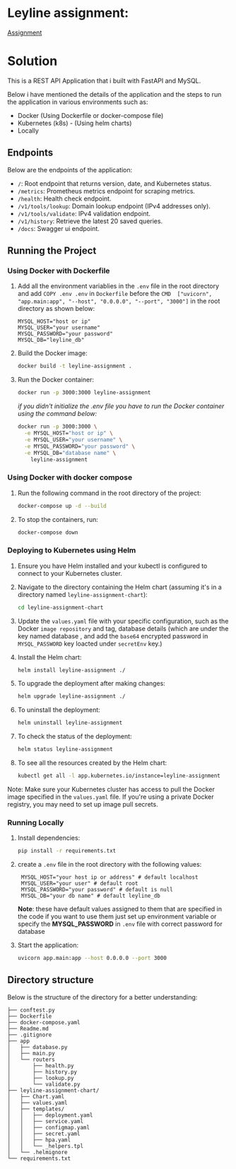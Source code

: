 # Leyline assignment:
[Assignment ](https://m3d60c6dc7z.larksuite.com/docx/Kw8zdbAAMotF42xyJhcunL1Dsvf)
# Solution
This is a REST API Application that i built with FastAPI and MySQL.

Below i have mentioned the details of the application and the steps to run the application in various environments such as:

- Docker (Using Dockerfile or docker-compose file)
- Kubernetes (k8s) - (Using helm charts)
- Locally

## Endpoints

Below are the endpoints of the application:

- `/`: Root endpoint that returns version, date, and Kubernetes status.
- `/metrics`: Prometheus metrics endpoint for scraping metrics.
- `/health`: Health check endpoint.
- `/v1/tools/lookup`: Domain lookup endpoint (IPv4 addresses only).
- `/v1/tools/validate`: IPv4 validation endpoint.
- `/v1/history`: Retrieve the latest 20 saved queries.
- `/docs`: Swagger ui endpoint.

## Running the Project

### Using Docker with Dockerfile

1. Add all the environment variablies in the `.env` file in the root directory and add `COPY .env .env` in `Dockerfile` before the ```CMD  ["uvicorn", "app.main:app", "--host", "0.0.0.0", "--port", "3000"]``` in the root directory as shown below:
    ```
    MYSQL_HOST="host or ip"
    MYSQL_USER="your username"
    MYSQL_PASSWORD="your password"
    MYSQL_DB="leyline_db"
    ```

2.  Build the Docker image:
    ```bash
    docker build -t leyline-assignment .
    ```

3. Run the Docker container:
    ```bash
    docker run -p 3000:3000 leyline-assignment
    ```

    *if you didn't initialize the .env file you have to run the Docker container using the command below:*

    ```bash
    docker run -p 3000:3000 \
      -e MYSQL_HOST="host or ip" \
      -e MYSQL_USER="your username" \
      -e MYSQL_PASSWORD="your password" \
      -e MYSQL_DB="database name" \
        leyline-assignment

    ```
### Using Docker with docker compose

1. Run the following command in the root directory of the project:
    ```bash
    docker-compose up -d --build
    ```
2. To stop the containers, run:
    ```bash
    docker-compose down
    ```

### Deploying to Kubernetes using Helm

1. Ensure you have Helm installed and your kubectl is configured to connect to your Kubernetes cluster.

2. Navigate to the directory containing the Helm chart (assuming it's in a directory named `leyline-assignment-chart`):
    ```bash
    cd leyline-assignment-chart
    ```

3. Update the `values.yaml` file with your specific configuration, such as the Docker `image repository` and tag, database details (which are under the key named database , and add the `base64` encrypted password in `MYSQL_PASSWORD` key loacted under `secretEnv` key.)

4. Install the Helm chart:
    ```bash
    helm install leyline-assignment ./
    ```

5. To upgrade the deployment after making changes:
    ```bash
    helm upgrade leyline-assignment ./
    ```

6. To uninstall the deployment:
    ```bash
    helm uninstall leyline-assignment
    ```

7. To check the status of the deployment:
    ```bash
    helm status leyline-assignment
    ```

8. To see all the resources created by the Helm chart:
    ```bash
    kubectl get all -l app.kubernetes.io/instance=leyline-assignment
    ```

Note: Make sure your Kubernetes cluster has access to pull the Docker image specified in the `values.yaml` file. If you're using a private Docker registry, you may need to set up image pull secrets.

### Running Locally

1. Install dependencies:
    ```bash
    pip install -r requirements.txt
    ```

2. create a `.env` file in the root directory with the following values:
   ```
    MYSQL_HOST="your host ip or address" # default localhost
    MYSQL_USER="your user" # default root
    MYSQL_PASSWORD="your password" # default is null
    MYSQL_DB="your db name" # default leyline_db
   ```
   **Note**:  these have default values assigned to them that are specified in the code if you want to use them just set up environment variable or specify the **MYSQL_PASSWORD** in `.env` file with correct password for database

3. Start the application:
    ```bash
    uvicorn app.main:app --host 0.0.0.0 --port 3000
    ```

## Directory structure

Below is the structure of the directory for a better understanding:
```
├── conftest.py
├── Dockerfile
├── docker-compose.yaml
├── Readme.md
├── .gitignore
├── app
│   ├── database.py
│   ├── main.py
│   └── routers
│       ├── health.py
│       ├── history.py
│       ├── lookup.py
│       └── validate.py
├── leyline-assignment-chart/
│   ├── Chart.yaml
│   ├── values.yaml
│   ├── templates/
│   │   ├── deployment.yaml
│   │   ├── service.yaml
│   │   ├── configmap.yaml
│   │   ├── secret.yaml
│   │   ├── hpa.yaml
│   │   └── _helpers.tpl
│   └── .helmignore
└── requirements.txt
```